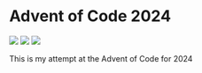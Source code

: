 Advent of Code 2024
===================

![](https://img.shields.io/badge/day%20📅-10-blue)
![](https://img.shields.io/badge/stars%20⭐-8-yellow)
![](https://img.shields.io/badge/days%20completed-4-red)

This is my attempt at the Advent of Code for 2024
